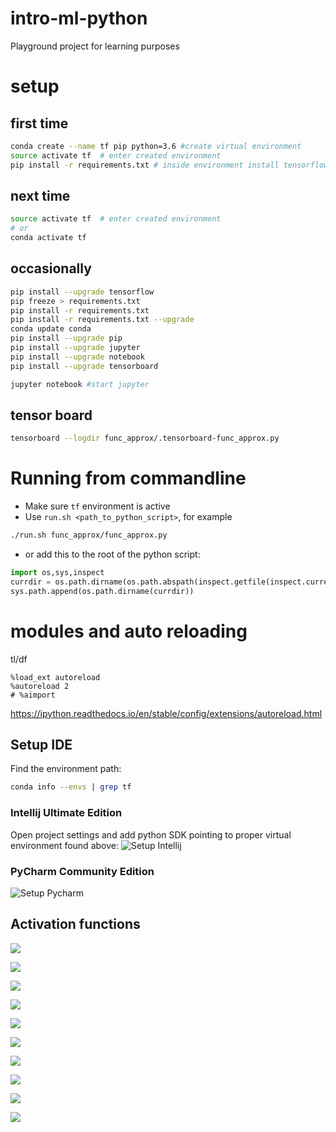 # intro-ml-python
Playground project for learning purposes


# setup

## first time
```bash
conda create --name tf pip python=3.6 #create virtual environment
source activate tf  # enter created environment
pip install -r requirements.txt # inside environment install tensorflow and all dependencies

```

## next time

```bash
source activate tf  # enter created environment
# or 
conda activate tf
```

## occasionally 

```bash
pip install --upgrade tensorflow
pip freeze > requirements.txt 
pip install -r requirements.txt
pip install -r requirements.txt --upgrade
conda update conda
pip install --upgrade pip
pip install --upgrade jupyter
pip install --upgrade notebook
pip install --upgrade tensorboard

jupyter notebook #start jupyter


```
## tensor board
```bash
tensorboard --logdir func_approx/.tensorboard-func_approx.py
```

# Running from commandline

* Make sure `tf` environment is active
* Use `run.sh <path_to_python_script>`, for example

```bash
./run.sh func_approx/func_approx.py
```

* or add this to the root of the python script:
```python
import os,sys,inspect
currdir = os.path.dirname(os.path.abspath(inspect.getfile(inspect.currentframe())))
sys.path.append(os.path.dirname(currdir))
```

# modules and auto reloading
tl/df
```
%load_ext autoreload
%autoreload 2
# %aimport
```
https://ipython.readthedocs.io/en/stable/config/extensions/autoreload.html


## Setup IDE
Find the environment path:
```bash
conda info --envs | grep tf
```

### Intellij Ultimate Edition 
Open project settings and add python SDK pointing to proper virtual environment found above:
![Setup Intellij](docs/setupIdea.png)

### PyCharm Community Edition
![Setup Pycharm](docs/setupPycharm.png)


## Activation functions

![](docs/activations/sigmoid.png)

![](docs/activations/softsign.png)

![](docs/activations/tanh.png)

![](docs/activations/relu.png)

![](docs/activations/relu6.png)

![](docs/activations/leaky_relu.png)

![](docs/activations/crelu.png)

![](docs/activations/selu.png)

![](docs/activations/elu.png)

![](docs/activations/softplus.png)





